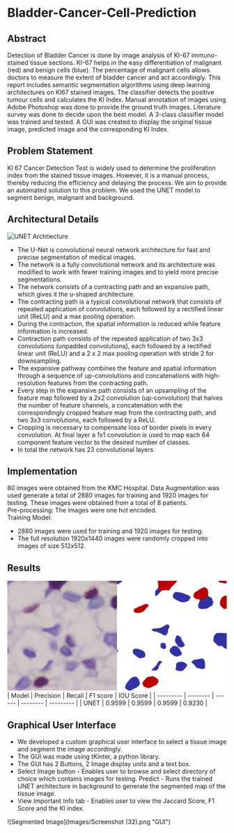 # Bladder-Cancer-Cell-Prediction
 ## **Abstract** ##
 Detection of Bladder Cancer is done by image analysis of KI-67 immuno-stained tissue sections. KI-67 helps in the easy differentiation of malignant (red) and benign cells (blue). The percentage of malignant cells allows doctors to measure the extent of bladder cancer and act accordingly. This report includes semantic segmentation algorithms using deep learning architectures on KI67 stained images. The classifier detects the positive tumour cells and calculates the KI Index. Manual annotation of images using Adobe Photoshop was done to provide the ground truth images. Literature survey was done to decide upon the best model. A 3-class classifier model was trained and tested. A GUI was created to display the original tissue image, predicted image and the corresponding KI Index.
## **Problem Statement** ##
KI 67 Cancer Detection Test is widely used to determine the proliferation index from the stained tissue images. However, it is a manual process, thereby reducing the efficiency and delaying the process. We aim to provide an automated solution to this problem.
We used the UNET model to segment benign, malgnant and background.
## **Architectural Details** ##
![UNET Archtiecture](https://miro.medium.com/max/2824/1*f7YOaE4TWubwaFF7Z1fzNw.png)
* The U-Net is convolutional neural network architecture for fast and precise segmentation of medical images.
* The network is a fully convolutional network and its architecture was modified to work with fewer training images and to yield more precise segmentations.
* The network consists of a contracting path and an expansive path, which gives it the u-shaped architecture.
* The contracting path is a typical convolutional network that consists of repeated application of convolutions, each followed by a rectified linear unit (ReLU) and a max pooling operation.
* During the contraction, the spatial information is reduced while feature information is increased.
* Contraction path consists of the repeated application of two 3x3 convolutions (unpadded convolutions), each followed by a rectified linear unit (ReLU) and a 2 x 2 max pooling operation with stride 2 for downsampling.
* The expansive pathway combines the feature and spatial information through a sequence of up-convolutions and concatenations with high-resolution features from the contracting path.
* Every step in the expansive path consists of an upsampling of the feature map followed by a 2x2 convolution (up-convolution) that halves the number of feature channels, a concatenation with the correspondingly cropped feature map from the contracting path, and two 3x3 convolutions, each followed by a ReLU.
* Cropping is necessary to compensate loss of border pixels in every convolution. At final layer a 1x1 convolution is used to map each 64 component feature vector to the desired number of classes.
* In total the network has 23 convolutional layers
## Implementation ##
80 images were obtained from the KMC Hospital. Data Augmentation was used generate a total of 2880 images for training and 1920 images for testing. These images were obtained from a total of 8 patients. <br />
Pre-processing: The images were one hot encoded. <br/>
Training Model: <br/>
*	2880 images were used for training and 1920 images for testing.
*	The full resolution 1920x1440 images were randomly cropped into images of size 512x512.
## Results ##
![Segmented Image](Images/first.png "Results")
| Model      | Precision | Recall | F1 score | IOU Score |
| ---------  | --------  | ------ | -------- | --------- |
| UNET       | 0.9599    | 0.9599 | 0.9599   | 0.9230    |
 
 ## **Graphical User Interface** ##
 * We developed a custom graphical user interface to select a tissue image and segment the image accordingly. 
 * The GUI was made using tKinter, a python library.
 * The GUI has 2 Buttons, 2 Image display units and a text box.
 * Select Image button - Enables user to browse and select directory of choice which contains images for testing. Predict - Runs the trained UNET architecture in background to generate the segmented map of the tissue image.
* View Important Info tab - Enables user to view the Jaccard Score, F1 Score and the KI index.

![Segmented Image](Images/Screenshot (32).png "GUI")
